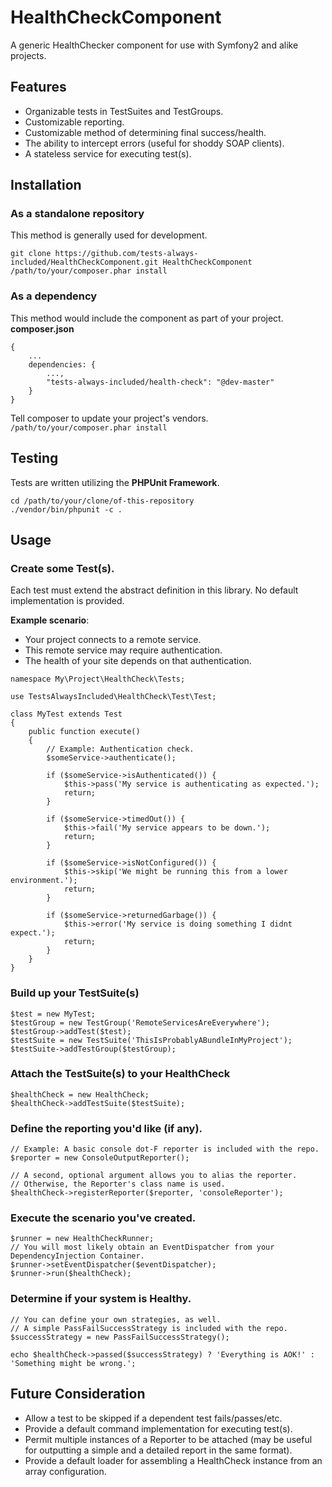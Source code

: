 HealthCheckComponent
====================

A generic HealthChecker component for use with Symfony2 and alike projects.

## Features
* Organizable tests in TestSuites and TestGroups.
* Customizable reporting.
* Customizable method of determining final success/health.
* The ability to intercept errors (useful for shoddy SOAP clients).
* A stateless service for executing test(s).

## Installation
### As a standalone repository
This method is generally used for development.

```
git clone https://github.com/tests-always-included/HealthCheckComponent.git HealthCheckComponent
/path/to/your/composer.phar install
```

### As a dependency
This method would include the component as part of your project.
**composer.json**
```
{
    ...
    dependencies: {
        ...,
        "tests-always-included/health-check": "@dev-master"
    }
}
```

Tell composer to update your project's vendors.
`/path/to/your/composer.phar install`


## Testing
Tests are written utilizing the **PHPUnit Framework**.
```
cd /path/to/your/clone/of-this-repository
./vendor/bin/phpunit -c .
```

## Usage

### Create some Test(s).

Each test must extend the abstract definition in this library.
No default implementation is provided.

**Example scenario**:
* Your project connects to a remote service.
* This remote service may require authentication.
* The health of your site depends on that authentication.

```
namespace My\Project\HealthCheck\Tests;

use TestsAlwaysIncluded\HealthCheck\Test\Test;

class MyTest extends Test
{
    public function execute()
    {
        // Example: Authentication check.
        $someService->authenticate();

        if ($someService->isAuthenticated()) {
            $this->pass('My service is authenticating as expected.');
            return;
        }

        if ($someService->timedOut()) {
            $this->fail('My service appears to be down.');
            return;
        }

        if ($someService->isNotConfigured()) {
            $this->skip('We might be running this from a lower environment.');
            return;
        }

        if ($someService->returnedGarbage()) {
            $this->error('My service is doing something I didnt expect.');
            return;
        }
    }
}
```

### Build up your TestSuite(s)
```
$test = new MyTest;
$testGroup = new TestGroup('RemoteServicesAreEverywhere');
$testGroup->addTest($test);
$testSuite = new TestSuite('ThisIsProbablyABundleInMyProject');
$testSuite->addTestGroup($testGroup);
```

### Attach the TestSuite(s) to your HealthCheck
```
$healthCheck = new HealthCheck;
$healthCheck->addTestSuite($testSuite);
```

### Define the reporting you'd like (if any).
```
// Example: A basic console dot-F reporter is included with the repo.
$reporter = new ConsoleOutputReporter();

// A second, optional argument allows you to alias the reporter.
// Otherwise, the Reporter's class name is used.
$healthCheck->registerReporter($reporter, 'consoleReporter');
```

### Execute the scenario you've created.
```
$runner = new HealthCheckRunner;
// You will most likely obtain an EventDispatcher from your DependencyInjection Container.
$runner->setEventDispatcher($eventDispatcher);
$runner->run($healthCheck);
```

### Determine if your system is Healthy.
```
// You can define your own strategies, as well.
// A simple PassFailSuccessStrategy is included with the repo.
$successStrategy = new PassFailSuccessStrategy();

echo $healthCheck->passed($successStrategy) ? 'Everything is AOK!' : 'Something might be wrong.';
```

## Future Consideration
* Allow a test to be skipped if a dependent test fails/passes/etc.
* Provide a default command implementation for executing test(s).
* Permit multiple instances of a Reporter to be attached (may be useful for outputting a simple and a detailed report in the same format).
* Provide a default loader for assembling a HealthCheck instance from an array configuration.
